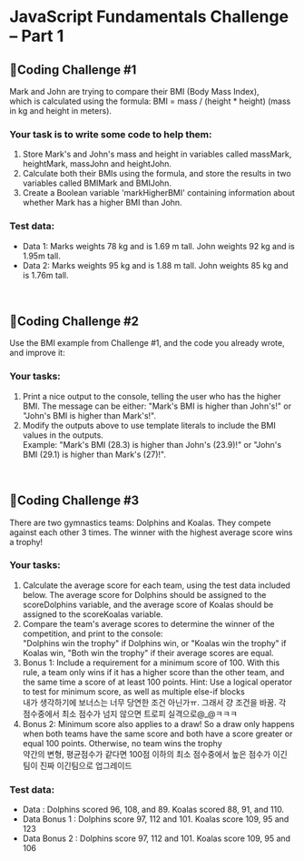 # JavaScript Fundamentals Challenge – Part 1

## 🥰Coding Challenge #1
Mark and John are trying to compare their BMI (Body Mass Index), <br>
which is calculated using the formula: BMI = mass / (height \* height) (mass in kg and height in meters).

### Your task is to write some code to help them:
1. Store Mark's and John's mass and height in variables called massMark, heightMark, massJohn and heightJohn.
2. Calculate both their BMIs using the formula, and store the results in two variables called BMIMark and BMIJohn.
3. Create a Boolean variable 'markHigherBMI' containing information about
   whether Mark has a higher BMI than John.

### Test data:
- Data 1: Marks weights 78 kg and is 1.69 m tall. John weights 92 kg and is 1.95m tall.
- Data 2: Marks weights 95 kg and is 1.88 m tall. John weights 85 kg and is 1.76m tall.
<br>

## 🥰Coding Challenge #2
Use the BMI example from Challenge #1, and the code you already wrote, and improve it:<br>
### Your tasks:
1.  Print a nice output to the console, telling the user who has the higher BMI. The message can be either:
    "Mark's BMI is higher than John's!" or "John's BMI is higher than Mark's!".
2.  Modify the outputs above to use template literals to include the BMI values in the outputs. <br>
    Example: "Mark's BMI (28.3) is higher than John's (23.9)!" or "John's BMI (29.1) is higher than Mark's (27)!".
<br>

## 🥰Coding Challenge #3
There are two gymnastics teams: Dolphins and Koalas. They compete against each other 3 times. The winner with the highest average score wins a trophy!<br>
### Your tasks:
1. Calculate the average score for each team, using the test data included below. The average score for Dolphins should be assigned to the scoreDolphins variable, and the average score of Koalas should be assigned to the scoreKoalas variable.<br>
2. Compare the team's average scores to determine the winner of the competition, and print to the console: <br>
   "Dolphins win the trophy" if Dolphins win, or "Koalas win the trophy" if Koalas win, "Both win the trophy" if their average scores are equal.<br>
3. Bonus 1: Include a requirement for a minimum score of 100. With this rule, a
   team only wins if it has a higher score than the other team, and the same time a
   score of at least 100 points. Hint: Use a logical operator to test for minimum
   score, as well as multiple else-if blocks<br>
   내가 생각하기에 보너스는 너무 당연한 조건 아닌가ㅠ. 그래서 걍 조건을 바꿈. 각 점수중에서 최소 점수가 넘지 않으면 트로피 실격으로@\_@ㅋㅋㅋ<br>
4. Bonus 2: Minimum score also applies to a draw! So a draw only happens when
   both teams have the same score and both have a score greater or equal 100
   points. Otherwise, no team wins the trophy<br>
   약간의 변형, 평균점수가 같다면 100점 이하의 최소 점수중에서 높은 점수가 이긴 팀이 진짜 이긴팀으로 업그레이드
### Test data:
- Data : Dolphins scored 96, 108, and 89. Koalas scored 88, 91, and 110.
- Data Bonus 1 : Dolphins score 97, 112 and 101. Koalas score 109, 95 and 123
- Data Bonus 2 : Dolphins score 97, 112 and 101. Koalas score 109, 95 and 106
